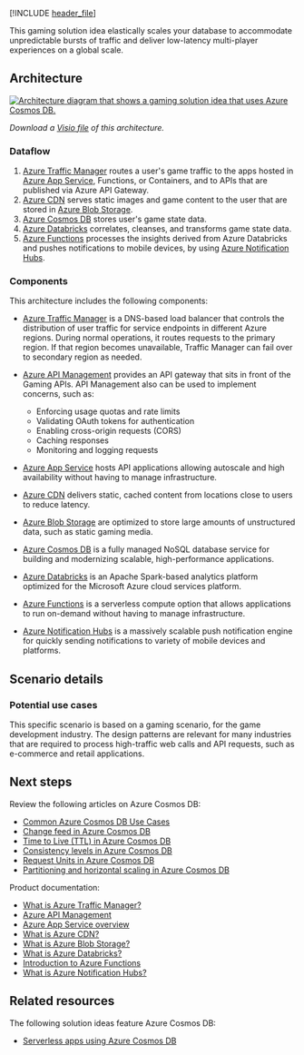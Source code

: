 [!INCLUDE [header_file](../../../includes/sol-idea-header.md)]

This gaming solution idea elastically scales your database to accommodate unpredictable bursts of traffic and deliver low-latency multi-player experiences on a global scale.

## Architecture

[ ![Architecture diagram that shows a gaming solution idea that uses Azure Cosmos DB.](../media/gaming-using-cosmos-db.svg)](../media/gaming-using-cosmos-db.svg#lightbox)

*Download a [Visio file](https://arch-center.azureedge.net/gaming-using-cosmos-db.vsdx) of this architecture.*

### Dataflow

1. [Azure Traffic Manager](/azure/traffic-manager/traffic-manager-overview) routes a user's game traffic to the apps hosted in [Azure App Service](/azure/app-service-web/app-service-web-overview), Functions, or Containers, and to APIs that are published via Azure API Gateway.
1. [Azure CDN](/azure/cdn/cdn-overview) serves static images and game content to the user that are stored in [Azure Blob Storage](/azure/storage/blobs/storage-blobs-overview).
1. [Azure Cosmos DB](/azure/cosmos-db/introduction) stores user's game state data.
1. [Azure Databricks](/azure/databricks/scenarios/what-is-azure-databricks) correlates, cleanses, and transforms game state data.
1. [Azure Functions](/azure/azure-functions/functions-overview) processes the insights derived from Azure Databricks and pushes notifications to mobile devices, by using [Azure Notification Hubs](/azure/notification-hubs/notification-hubs-push-notification-overview).

### Components

This architecture includes the following components:

- [Azure Traffic Manager](https://azure.microsoft.com/services/traffic-manager) is a DNS-based load balancer that controls the distribution of user traffic for service endpoints in different Azure regions. During normal operations, it routes requests to the primary region. If that region becomes unavailable, Traffic Manager can fail over to secondary region as needed.

- [Azure API Management](https://azure.microsoft.com/services/api-management) provides an API gateway that sits in front of the Gaming APIs. API Management also can be used to implement concerns, such as:
    - Enforcing usage quotas and rate limits
    - Validating OAuth tokens for authentication
    - Enabling cross-origin requests (CORS)
    - Caching responses
    - Monitoring and logging requests

- [Azure App Service](/azure/well-architected/service-guides/app-service-web-apps) hosts API applications allowing autoscale and high availability without having to manage infrastructure.

- [Azure CDN](https://azure.microsoft.com/services/cdn) delivers static, cached content from locations close to users to reduce latency.

- [Azure Blob Storage](https://azure.microsoft.com/services/storage) are optimized to store large amounts of unstructured data, such as static gaming media.

- [Azure Cosmos DB](https://azure.microsoft.com/services/cosmos-db) is a fully managed NoSQL database service for building and modernizing scalable, high-performance applications.

- [Azure Databricks](https://azure.microsoft.com/services/databricks) is an Apache Spark-based analytics platform optimized for the Microsoft Azure cloud services platform.

- [Azure Functions](https://azure.microsoft.com/services/functions) is a serverless compute option that allows applications to run on-demand without having to manage infrastructure.

- [Azure Notification Hubs](https://azure.microsoft.com/services/notification-hubs/#overview) is a massively scalable push notification engine for quickly sending notifications to variety of mobile devices and platforms.

## Scenario details

### Potential use cases

This specific scenario is based on a gaming scenario, for the game development industry. The design patterns are relevant for many industries that are required to process high-traffic web calls and API requests, such as e-commerce and retail applications.

## Next steps

Review the following articles on Azure Cosmos DB:

- [Common Azure Cosmos DB Use Cases](/azure/cosmos-db/use-cases)
- [Change feed in Azure Cosmos DB](/azure/cosmos-db/change-feed)
- [Time to Live (TTL) in Azure Cosmos DB](/azure/cosmos-db/time-to-live)
- [Consistency levels in Azure Cosmos DB](/azure/cosmos-db/consistency-levels)
- [Request Units in Azure Cosmos DB](/azure/cosmos-db/request-units)
- [Partitioning and horizontal scaling in Azure Cosmos DB](/azure/cosmos-db/partition-data)

Product documentation:

- [What is Azure Traffic Manager?](/azure/traffic-manager/traffic-manager-overview)
- [Azure API Management](/azure/api-management/api-management-key-concepts)
- [Azure App Service overview](/azure/app-service-web/app-service-web-overview)
- [What is Azure CDN?](/azure/cdn/cdn-overview)
- [What is Azure Blob Storage?](/azure/storage/blobs/storage-blobs-overview)
- [What is Azure Databricks?](/azure/databricks/scenarios/what-is-azure-databricks)
- [Introduction to Azure Functions](/azure/azure-functions/functions-overview)
- [What is Azure Notification Hubs?](/azure/notification-hubs/notification-hubs-push-notification-overview)

## Related resources

The following solution ideas feature Azure Cosmos DB:

* [Serverless apps using Azure Cosmos DB](../../databases/idea/serverless-apps-using-cosmos-db.yml)
